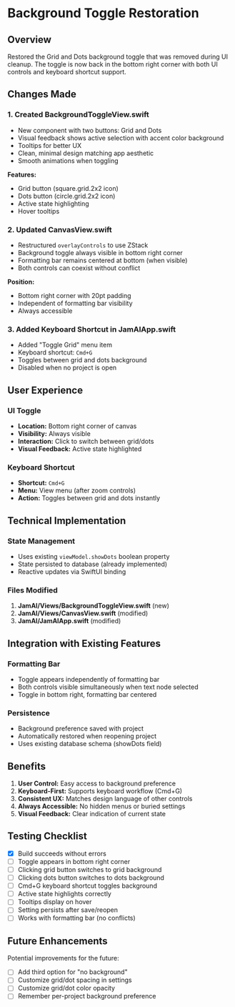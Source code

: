# Background Toggle Restoration

## Overview
Restored the Grid and Dots background toggle that was removed during UI cleanup. The toggle is now back in the bottom right corner with both UI controls and keyboard shortcut support.

## Changes Made

### 1. **Created BackgroundToggleView.swift**
- New component with two buttons: Grid and Dots
- Visual feedback shows active selection with accent color background
- Tooltips for better UX
- Clean, minimal design matching app aesthetic
- Smooth animations when toggling

**Features:**
- Grid button (square.grid.2x2 icon)
- Dots button (circle.grid.2x2 icon)
- Active state highlighting
- Hover tooltips

### 2. **Updated CanvasView.swift**
- Restructured `overlayControls` to use ZStack
- Background toggle always visible in bottom right corner
- Formatting bar remains centered at bottom (when visible)
- Both controls can coexist without conflict

**Position:**
- Bottom right corner with 20pt padding
- Independent of formatting bar visibility
- Always accessible

### 3. **Added Keyboard Shortcut in JamAIApp.swift**
- Added "Toggle Grid" menu item
- Keyboard shortcut: `Cmd+G`
- Toggles between grid and dots background
- Disabled when no project is open

## User Experience

### UI Toggle
- **Location:** Bottom right corner of canvas
- **Visibility:** Always visible
- **Interaction:** Click to switch between grid/dots
- **Visual Feedback:** Active state highlighted

### Keyboard Shortcut
- **Shortcut:** `Cmd+G`
- **Menu:** View menu (after zoom controls)
- **Action:** Toggles between grid and dots instantly

## Technical Implementation

### State Management
- Uses existing `viewModel.showDots` boolean property
- State persisted to database (already implemented)
- Reactive updates via SwiftUI binding

### Files Modified
1. **JamAI/Views/BackgroundToggleView.swift** (new)
2. **JamAI/Views/CanvasView.swift** (modified)
3. **JamAI/JamAIApp.swift** (modified)

## Integration with Existing Features

### Formatting Bar
- Toggle appears independently of formatting bar
- Both controls visible simultaneously when text node selected
- Toggle in bottom right, formatting bar centered

### Persistence
- Background preference saved with project
- Automatically restored when reopening project
- Uses existing database schema (showDots field)

## Benefits

1. **User Control:** Easy access to background preference
2. **Keyboard-First:** Supports keyboard workflow (Cmd+G)
3. **Consistent UX:** Matches design language of other controls
4. **Always Accessible:** No hidden menus or buried settings
5. **Visual Feedback:** Clear indication of current state

## Testing Checklist

- [x] Build succeeds without errors
- [ ] Toggle appears in bottom right corner
- [ ] Clicking grid button switches to grid background
- [ ] Clicking dots button switches to dots background
- [ ] Cmd+G keyboard shortcut toggles background
- [ ] Active state highlights correctly
- [ ] Tooltips display on hover
- [ ] Setting persists after save/reopen
- [ ] Works with formatting bar (no conflicts)

## Future Enhancements

Potential improvements for the future:
- [ ] Add third option for "no background"
- [ ] Customize grid/dot spacing in settings
- [ ] Customize grid/dot color opacity
- [ ] Remember per-project background preference
